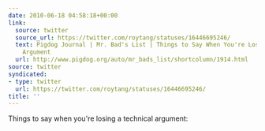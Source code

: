 ```yaml
---
date: 2010-06-18 04:58:18+00:00
link:
  source: twitter
  source_url: https://twitter.com/roytang/statuses/16446695246/
  text: Pigdog Journal | Mr. Bad's List | Things to Say When You're Losing a Technical
    Argument
  url: http://www.pigdog.org/auto/mr_bads_list/shortcolumn/1914.html
source: twitter
syndicated:
- type: twitter
  url: https://twitter.com/roytang/statuses/16446695246/
title: ''
---
```


Things to say when you're losing a technical argument: